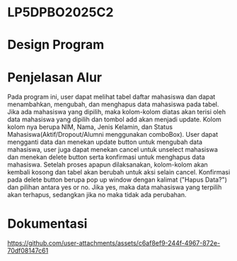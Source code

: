 # LP5DPBO2025C2

# Design Program

# Penjelasan Alur
Pada program ini, user dapat melihat tabel daftar mahasiswa dan dapat menambahkan, mengubah, dan menghapus data mahasiswa pada tabel. Jika ada mahasiswa yang dipilih, maka kolom-kolom diatas akan terisi oleh data mahasiswa yang dipilih dan tombol add akan menjadi update. Kolom kolom nya berupa NIM, Nama, Jenis Kelamin, dan Status Mahasiswa(Aktif/Dropout/Alumni menggunakan comboBox). 
User dapat mengganti data dan menekan update button untuk mengubah data mahasiswa, user juga dapat menekan cancel untuk unselect mahasiswa dan menekan delete button serta konfirmasi untuk menghapus data mahasiswa. Setelah proses apapun dilaksanakan, kolom-kolom akan kembali kosong dan tabel akan berubah untuk aksi selain cancel. Konfirmasi pada delete button berupa pop up window dengan kalimat ("Hapus Data?") dan pilihan antara yes or no. Jika yes, maka data mahasiswa yang terpilih akan terhapus, sedangkan jika no maka tidak ada perubahan.

# Dokumentasi
https://github.com/user-attachments/assets/c6af8ef9-244f-4967-872e-70df08147c61

